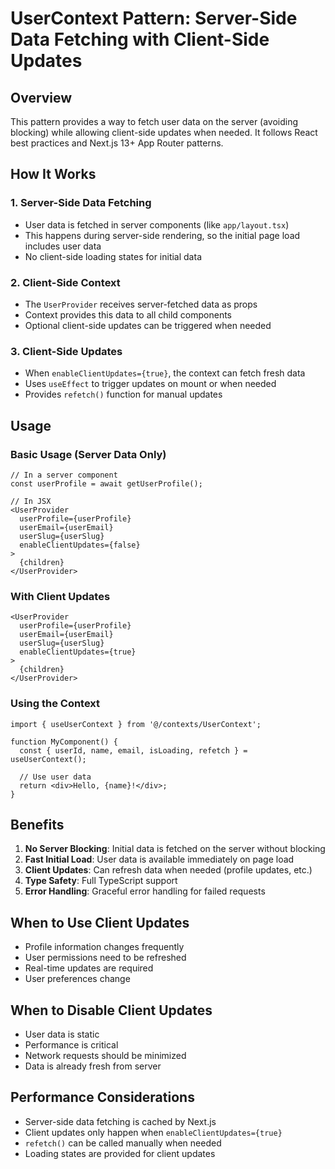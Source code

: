 # UserContext Pattern: Server-Side Data Fetching with Client-Side Updates

## Overview

This pattern provides a way to fetch user data on the server (avoiding blocking) while allowing client-side updates when needed. It follows React best practices and Next.js 13+ App Router patterns.

## How It Works

### 1. Server-Side Data Fetching
- User data is fetched in server components (like `app/layout.tsx`)
- This happens during server-side rendering, so the initial page load includes user data
- No client-side loading states for initial data

### 2. Client-Side Context
- The `UserProvider` receives server-fetched data as props
- Context provides this data to all child components
- Optional client-side updates can be triggered when needed

### 3. Client-Side Updates
- When `enableClientUpdates={true}`, the context can fetch fresh data
- Uses `useEffect` to trigger updates on mount or when needed
- Provides `refetch()` function for manual updates

## Usage

### Basic Usage (Server Data Only)
```tsx
// In a server component
const userProfile = await getUserProfile();

// In JSX
<UserProvider 
  userProfile={userProfile}
  userEmail={userEmail}
  userSlug={userSlug}
  enableClientUpdates={false}
>
  {children}
</UserProvider>
```

### With Client Updates
```tsx
<UserProvider 
  userProfile={userProfile}
  userEmail={userEmail}
  userSlug={userSlug}
  enableClientUpdates={true}
>
  {children}
</UserProvider>
```

### Using the Context
```tsx
import { useUserContext } from '@/contexts/UserContext';

function MyComponent() {
  const { userId, name, email, isLoading, refetch } = useUserContext();
  
  // Use user data
  return <div>Hello, {name}!</div>;
}
```

## Benefits

1. **No Server Blocking**: Initial data is fetched on the server without blocking
2. **Fast Initial Load**: User data is available immediately on page load
3. **Client Updates**: Can refresh data when needed (profile updates, etc.)
4. **Type Safety**: Full TypeScript support
5. **Error Handling**: Graceful error handling for failed requests

## When to Use Client Updates

- Profile information changes frequently
- User permissions need to be refreshed
- Real-time updates are required
- User preferences change

## When to Disable Client Updates

- User data is static
- Performance is critical
- Network requests should be minimized
- Data is already fresh from server

## Performance Considerations

- Server-side data fetching is cached by Next.js
- Client updates only happen when `enableClientUpdates={true}`
- `refetch()` can be called manually when needed
- Loading states are provided for client updates 